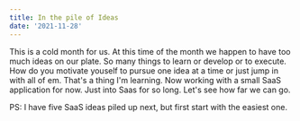 ```yaml
---
title: In the pile of Ideas
date: '2021-11-28'
---
```


This is a cold month for us. At this time of the month we happen to have too much ideas on our plate. So many things to learn or develop or to execute. How do you motivate youself to pursue one idea at a time or just jump in with all of em. That's a thing I'm learning. Now working with a small SaaS application for now. Just into Saas for so long. Let's see how far we can go. 


PS: I have five SaaS ideas piled up next, but first start with the easiest one. 